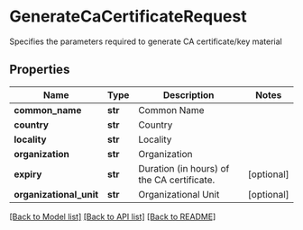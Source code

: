 # GenerateCaCertificateRequest

Specifies the parameters required to generate CA certificate/key material

## Properties
Name | Type | Description | Notes
------------ | ------------- | ------------- | -------------
**common_name** | **str** | Common Name | 
**country** | **str** | Country | 
**locality** | **str** | Locality | 
**organization** | **str** | Organization | 
**expiry** | **str** | Duration (in hours) of the CA certificate. | [optional] 
**organizational_unit** | **str** | Organizational Unit | [optional] 

[[Back to Model list]](../README.md#documentation-for-models) [[Back to API list]](../README.md#documentation-for-api-endpoints) [[Back to README]](../README.md)



